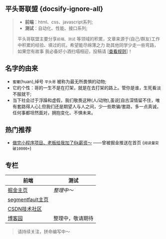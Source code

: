 ## 平头哥联盟 {docsify-ignore-all}

> + **前端**：html、css、javascript系列;
> + **测试**：自动化、性能、接口系列;
>
> 平头哥联盟主要分享`前端、测试` 等领域的积累，文章来源于(自己/群友)工作中积累的经验、填过的坑，希望能尽绵薄之力 助其他同学少走一些弯路，如果您有故事 我必备好小酒扫塌相迎，投稿请 [[查看规则](other/rule  "查看规则")]！

## 名字的由来
- `蜜獾`(huan),绰号 `平头哥` 被称为最无所畏惧的动物;
- 它的个性：哥的一生不是在打架，就是在去打架的路上。管你是谁，生死看淡不服就干;
- 当下社会过于浮躁和虚假，我们敬畏这种(人/动物),虽说[自古深情留不住，唯有套路得人心],但我们还是期望人与人之间，少一些欺骗/套路，多一点真诚，任何事都坦然面对，拥抱变化、不惧未来。

## 热门推荐

+ [做完小程序项目、老板给我加了6k薪资～](frontends/applets/salary-increase "做完小程序项目、老板给我加了6k薪资～") ——曾被掘金推送在首页 ​(`阅读量突破10000+`)

## 专栏

| 前端                                                         | 测试             |
| ------------------------------------------------------------ | ---------------- |
| [掘金主页](https://juejin.im/user/597de6e0f265da3e3c5f6d7d/posts "掘金的主页") | *整理中～*       |
| [segmentfault主页](https://segmentfault.com/u/susouth/articles "segmentfault主页") |                  |
| [CSDN技术社区](https://blog.csdn.net/weixin_43254766 "CSDN技术社区") |                  |
| [博客园](https://www.cnblogs.com/susouth/ "平头哥联盟-博客园") | 整理中，敬请期待 |



>请持续关注，拼命编写中～
